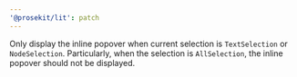 ```yaml
---
'@prosekit/lit': patch
---
```


Only display the inline popover when current selection is `TextSelection` or `NodeSelection`. Particularly, when the selection is `AllSelection`, the inline popover should not be displayed.
